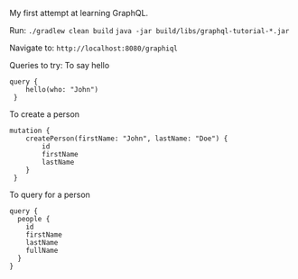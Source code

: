 My first attempt at learning GraphQL.

Run:
`./gradlew clean build`
`java -jar build/libs/graphql-tutorial-*.jar`

Navigate to:
`http://localhost:8080/graphiql`

Queries to try:
To say hello
```
query {
    hello(who: "John")
 }
```

To create a person
```
mutation {
    createPerson(firstName: "John", lastName: "Doe") {
        id
        firstName
        lastName
    }
 }
```

To query for a person
```
query {
  people {
    id
    firstName
    lastName
    fullName
  }
}
```
